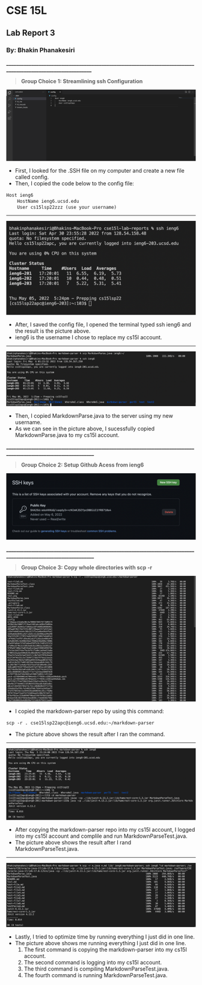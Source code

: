 # CSE 15L
## Lab Report 3
### By: Bhakin Phanakesiri 

**_____________________________________________________________________________________________________________**
> **Group Choice 1: Streamlining ssh Configuration**

![pic1](Configuration.png)
- First, I looked for the .SSH file on my computer and create a new file called config.
- Then, I copied the code below to the config file:
```
Host ieng6
    HostName ieng6.ucsd.edu
    User cs15lsp22zzz (use your username)
```
---
![pic2](LoggingInWithieng6.png)
- After, I saved the config file, I opened the terminal typed ssh ieng6 and the result is the picture above.
- ieng6 is the username I chose to replace my cs15l account.

---
![pic3](SCPusingieng6.png)
- Then, I copied MarkdownParse.java to the server using my new username. 
- As we can see in the picture above, I sucessfully copied MarkdownParse.java to my cs15l account. 


**______________________________________________________________________________________________________________**
> **Group Choice 2: Setup Github Acess from ieng6**

![pic4](PublicKey.png)




**______________________________________________________________________________________________________________**
> **Group Choice 3: Copy whole directories with scp -r**

![pic7](CopyingWholeDirectory.png)
- I copied the markdown-parser repo by using this command: 
```
scp -r . cse15lsp22apc@ieng6.ucsd.edu:~/markdown-parser
```
- The picture above shows the result after I ran the command.
---
![pic8](RunningMarkdownOnieng6.png)
- After copying the markdown-parser repo into my cs15l account, I logged into my cs15l account and complile and run MarkdownParseTest.java. 
- The picture above shows the result after I rand MarkdownParseTest.java.
---
![pic9](RunningInOneLine.png)
- Lastly, I tried to optimize time by running everything I just did in one line. 
- The picture above shows me running everything I just did in one line. 
    1. The first command is copying the markdown-parser into my cs15l account. 
    2. The second command is logging into my cs15l account. 
    3. The third command is compiling MarkdownParseTest.java.
    4. The fourth command is running MarkdownParseTest.java.
